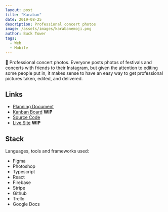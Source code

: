 ```yaml
---
layout: post
title: "Karaban"
date: 2019-08-25
description: Professional concert photos
image: /assets/images/karabanemoji.png
author: Buck Tower
tags: 
  - Web
  - Mobile
---
```

🎫 Professional concert photos. Everyone posts photos of festivals and concerts with friends to their Instagram, but given the attention to editing some people put in, it makes sense to have an easy way to get professional pictures taken, edited, and delivered.

## Links

* [Planning Document](https://docs.google.com/document/d/10MGxAuerO8S62fOJGI70085FeVFqUWtyWL9cqg8jPoU/edit?usp=sharing)
* [Kanban Board]() <b>WIP</b>
* [Source Code](https://github.com/piquestech)
* [Live Site]() <b>WIP</b>

## Stack

Languages, tools and frameworks used:

* Figma
* Photoshop
* Typescript
* React
* Firebase
* Stripe
* Github
* Trello
* Google Docs